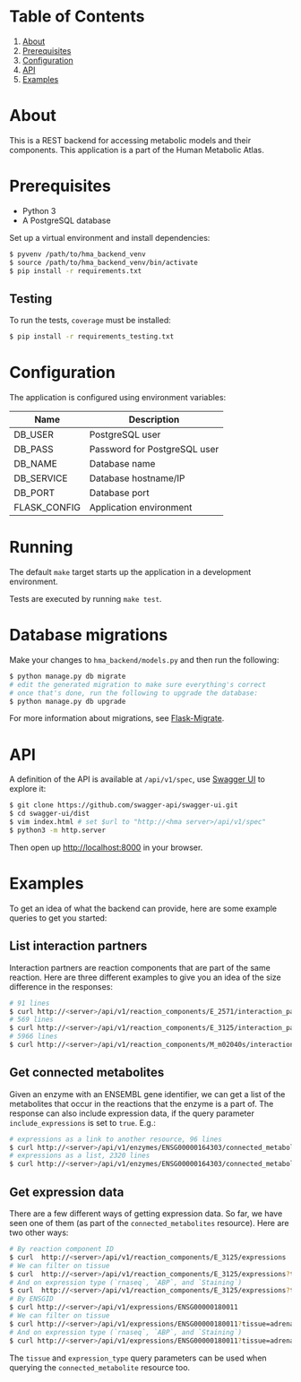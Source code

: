 # Table of Contents

1. [About](#about)
2. [Prerequisites](#prerequisites)
3. [Configuration](#configuration)
4. [API](#api)
5. [Examples](#examples)


# About

This is a REST backend for accessing metabolic models and their
components. This application is a part of the Human Metabolic Atlas.


# Prerequisites

* Python 3
* A PostgreSQL database

Set up a virtual environment and install dependencies:

```bash
$ pyvenv /path/to/hma_backend_venv
$ source /path/to/hma_backend_venv/bin/activate
$ pip install -r requirements.txt
```

## Testing

To run the tests, `coverage` must be installed:

```bash
$ pip install -r requirements_testing.txt
```


# Configuration

The application is configured using environment variables:

| Name         | Description                  |
|--------------|------------------------------|
| DB_USER      | PostgreSQL user              |
| DB_PASS      | Password for PostgreSQL user |
| DB_NAME      | Database name                |
| DB_SERVICE   | Database hostname/IP         |
| DB_PORT      | Database port                |
| FLASK_CONFIG | Application environment      |


# Running

The default `make` target starts up the application in a development
environment.

Tests are executed by running `make test`.


# Database migrations

Make your changes to `hma_backend/models.py` and then run the
following:

```bash
$ python manage.py db migrate
# edit the generated migration to make sure everything's correct
# once that's done, run the following to upgrade the database:
$ python manage.py db upgrade
```

For more information about migrations, see [Flask-Migrate](https://flask-migrate.readthedocs.io/en/latest/).

# API

A definition of the API is available at `/api/v1/spec`, use
[Swagger UI](https://github.com/swagger-api/swagger-ui) to explore it:

```bash
$ git clone https://github.com/swagger-api/swagger-ui.git
$ cd swagger-ui/dist
$ vim index.html # set $url to "http://<hma server>/api/v1/spec"
$ python3 -m http.server
```

Then open up [http://localhost:8000](http://localhost:8000) in your
browser.


# Examples

To get an idea of what the backend can provide, here are some example
queries to get you started:

## List interaction partners

Interaction partners are reaction components that are part of the same
reaction. Here are three different examples to give you an idea of the
size difference in the responses:

```bash
# 91 lines
$ curl http://<server>/api/v1/reaction_components/E_2571/interaction_partners
# 569 lines
$ curl http://<server>/api/v1/reaction_components/E_3125/interaction_partners
# 5966 lines
$ curl http://<server>/api/v1/reaction_components/M_m02040s/interaction_partners
```

## Get connected metabolites

Given an enzyme with an ENSEMBL gene identifier, we can get a list of
the metabolites that occur in the reactions that the enzyme is a part
of. The response can also include expression data, if the query
parameter `include_expressions` is set to `true`. E.g.:

```bash
# expressions as a link to another resource, 96 lines
$ curl http://<server>/api/v1/enzymes/ENSG00000164303/connected_metabolites
# expressions as a list, 2320 lines
$ curl http://<server>/api/v1/enzymes/ENSG00000164303/connected_metabolites?include_expressions=true
```

## Get expression data

There are a few different ways of getting expression data. So far, we
have seen one of them (as part of the `connected_metabolites`
resource). Here are two other ways:

```bash
# By reaction component ID
$ curl  http://<server>/api/v1/reaction_components/E_3125/expressions
# We can filter on tissue
$ curl  http://<server>/api/v1/reaction_components/E_3125/expressions?tissue=adrenal
# And on expression type (`rnaseq`, `ABP`, and `Staining`)
$ curl  http://<server>/api/v1/reaction_components/E_3125/expressions?tissue=adrenal&expression_type=staining
# By ENSGID
$ curl http://<server>/api/v1/expressions/ENSG00000180011
# We can filter on tissue
$ curl http://<server>/api/v1/expressions/ENSG00000180011?tissue=adrenal
# And on expression type (`rnaseq`, `ABP`, and `Staining`)
$ curl http://<server>/api/v1/expressions/ENSG00000180011?tissue=adrenal%20gland&expression_type=staining
```

The `tissue` and `expression_type` query parameters can be used when
querying the `connected_metabolite` resource too.
